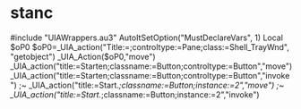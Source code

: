 # stanc
#include "UIAWrappers.au3" AutoItSetOption("MustDeclareVars", 1) Local $oP0  $oP0=_UIA_action("Title:=;controltype:=Pane;class:=Shell_TrayWnd", "getobject") _UIA_Action($oP0,"move")  _UIA_action("title:=Starten;classname:=Button;controltype:=Button","move") _UIA_action("title:=Starten;classname:=Button;controltype:=Button","invoke")  ;~ _UIA_action("title:=Start.*;classname:=Button;instance:=2","move") ;~ _UIA_action("title:=Start.*;classname:=Button;instance:=2","invoke")
